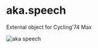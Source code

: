 # aka.speech
 External object for Cycling'74 Max
 
![aka speech](https://user-images.githubusercontent.com/233416/85267013-9f1d5e80-b4af-11ea-9204-75a4f10c9e71.gif)
